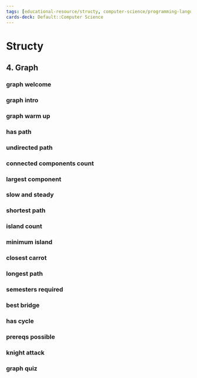 ```yaml
---
tags: [educational-resource/structy, computer-science/programming-language/python, computer-science/programming-language/cpp, computer-science/programming-language/javascript, study-note] 
cards-deck: Default::Computer Science
---
```


# Structy

## 4. Graph

### graph welcome

### graph intro

### graph warm up

### has path

### undirected path

### connected components count

### largest component

### slow and steady

### shortest path

### island count

### minimum island

### closest carrot

### longest path

### semesters required

### best bridge

### has cycle

### prereqs possible

### knight attack

### graph quiz

